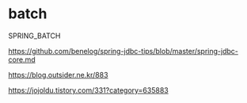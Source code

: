 # batch
SPRING_BATCH


https://github.com/benelog/spring-jdbc-tips/blob/master/spring-jdbc-core.md

https://blog.outsider.ne.kr/883

https://jojoldu.tistory.com/331?category=635883
